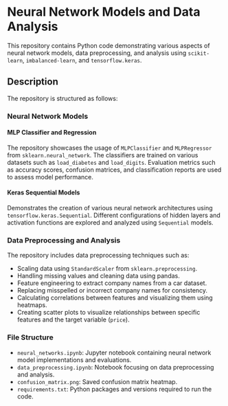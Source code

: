 # Neural Network Models and Data Analysis

This repository contains Python code demonstrating various aspects of neural network models, data preprocessing, and analysis using `scikit-learn`, `imbalanced-learn`, and `tensorflow.keras`.

## Description

The repository is structured as follows:

### Neural Network Models

#### MLP Classifier and Regression

The repository showcases the usage of `MLPClassifier` and `MLPRegressor` from `sklearn.neural_network`. The classifiers are trained on various datasets such as `load_diabetes` and `load_digits`. Evaluation metrics such as accuracy scores, confusion matrices, and classification reports are used to assess model performance.

#### Keras Sequential Models

Demonstrates the creation of various neural network architectures using `tensorflow.keras.Sequential`. Different configurations of hidden layers and activation functions are explored and analyzed using `Sequential` models.

### Data Preprocessing and Analysis

The repository includes data preprocessing techniques such as:

- Scaling data using `StandardScaler` from `sklearn.preprocessing`.
- Handling missing values and cleaning data using pandas.
- Feature engineering to extract company names from a car dataset.
- Replacing misspelled or incorrect company names for consistency.
- Calculating correlations between features and visualizing them using heatmaps.
- Creating scatter plots to visualize relationships between specific features and the target variable (`price`).

### File Structure

- `neural_networks.ipynb`: Jupyter notebook containing neural network model implementations and evaluations.
- `data_preprocessing.ipynb`: Notebook focusing on data preprocessing and analysis.
- `confusion_matrix.png`: Saved confusion matrix heatmap.
- `requirements.txt`: Python packages and versions required to run the code.
